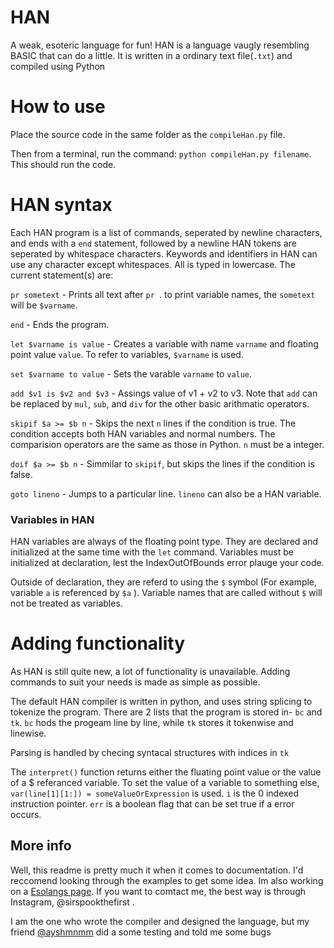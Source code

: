 # HAN
A weak, esoteric language for fun!
HAN is a language vaugly resembling BASIC that can do a little.
It is written in a ordinary text file(`.txt`) and compiled using Python

# How to use

Place the source code in the same folder as the `compileHan.py` file.

Then from a terminal, run the command: `python compileHan.py filename`. 
This should run the code.


# HAN syntax

Each HAN program is a list of commands, seperated by newline characters, and ends with a `end` statement, followed by a newline
HAN tokens are seperated by whitespace characters. Keywords and identifiers in HAN can use any character except whitespaces. All is typed in lowercase.
The current statement(s) are:

`pr sometext` - Prints all text after `pr `. to print variable names, the `sometext` will be `$varname`.

`end` - Ends the program.

`let $varname is value` - Creates a variable with name `varname` and floating point value `value`. To refer to variables, `$varname` is used.

`set $varname to value` - Sets the varable `varname` to `value`.

`add $v1 is $v2 and $v3` - Assings value of v1 + v2 to v3. Note that `add` can be replaced by `mul`, `sub`, and `div` for the other basic arithmatic operators.

`skipif $a >= $b n` - Skips the next `n` lines if the condition is true. The condition accepts both HAN variables and normal numbers. The comparision operators are the same as those in Python. `n` must be a integer. 

`doif $a >= $b n` - Simmilar to `skipif`, but skips the lines if the condition is false.

`goto lineno` - Jumps to a particular line. `lineno` can also be a HAN variable.

### Variables in HAN

HAN variables are always of the floating point type. They are declared and initialized at the same time with the `let` command. Variables must be initialized at declaration,
lest the IndexOutOfBounds error plauge your code.

Outside of declaration, they are referd to using the  `$` symbol (For example, variable `a` is referenced by `$a` ). Variable names that are called without `$` will not be treated as variables.

# Adding functionality

As HAN is still quite new, a lot of functionality is unavailable. Adding commands to suit your needs is made as simple as possible.

The default HAN compiler is written in python, and uses string splicing to tokenize the program. There are 2 lists that the program is stored in- `bc` and `tk`.
`bc` hods the progeam line by line, while `tk` stores it tokenwise and linewise. 

Parsing is handled by checing syntacal structures with indices in `tk`

The `interpret()` function returns either the fluating point value or the value of a $ referanced variable. 
To set the value of a variable to something else, `var(line[1][1:]) = someValueOrExpression` is used.
`i` is the 0 indexed instruction pointer.
`err` is a boolean flag that can be set true if a error occurs.

## More info

Well, this readme is pretty much it when it comes to documentation. I'd reccomend looking through the examples to get some idea.
Im also working on a [Esolangs page](https://www.esolangs.org).
If you want to comtact me, the best way is through Instagram, @sirspookthefirst .

I am the one who wrote the compiler and designed the language, but my friend [@ayshmnmm](www.github.com/user/ayshmnmm) did a some testing and told me some bugs

